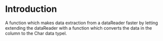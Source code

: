 # Introduction #
A function which makes data extraction from a dataReader faster by letting extending the dataReader with a function which converts the data in the column to the Char data typel.